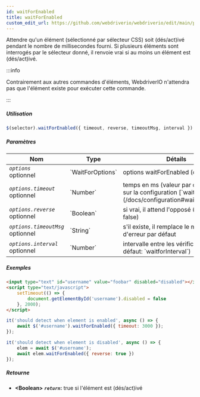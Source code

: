 ```yaml
---
id: waitForEnabled
title: waitForEnabled
custom_edit_url: https://github.com/webdriverio/webdriverio/edit/main/packages/webdriverio/src/commands/element/waitForEnabled.ts
---
```


Attendre qu'un élément (sélectionné par sélecteur CSS) soit (dés/act)ivé pendant le nombre de
millisecondes fourni. Si plusieurs éléments sont interrogés par le sélecteur donné,
il renvoie vrai si au moins un élément est (dés/act)ivé.

:::info

Contrairement aux autres commandes d'éléments, WebdriverIO n'attendra pas que l'élément
existe pour exécuter cette commande.

:::

##### Utilisation

```js
$(selector).waitForEnabled({ timeout, reverse, timeoutMsg, interval })
```

##### Paramètres

<table>
  <thead>
    <tr>
      <th>Nom</th><th>Type</th><th>Détails</th>
    </tr>
  </thead>
  <tbody>
    <tr>
      <td><code><var>options</var></code><br /><span className="label labelWarning">optionnel</span></td>
      <td>`WaitForOptions`</td>
      <td>options waitForEnabled (optionnel)</td>
    </tr>
    <tr>
      <td><code><var>options.timeout</var></code><br /><span className="label labelWarning">optionnel</span></td>
      <td>`Number`</td>
      <td>temps en ms (valeur par défaut basée sur la configuration [`waitforTimeout`](/docs/configuration#waitfortimeout))</td>
    </tr>
    <tr>
      <td><code><var>options.reverse</var></code><br /><span className="label labelWarning">optionnel</span></td>
      <td>`Boolean`</td>
      <td>si vrai, il attend l'opposé (par défaut: false)</td>
    </tr>
    <tr>
      <td><code><var>options.timeoutMsg</var></code><br /><span className="label labelWarning">optionnel</span></td>
      <td>`String`</td>
      <td>s'il existe, il remplace le message d'erreur par défaut</td>
    </tr>
    <tr>
      <td><code><var>options.interval</var></code><br /><span className="label labelWarning">optionnel</span></td>
      <td>`Number`</td>
      <td>intervalle entre les vérifications (par défaut: `waitforInterval`)</td>
    </tr>
  </tbody>
</table>

##### Exemples

```html title="index.html"
<input type="text" id="username" value="foobar" disabled="disabled"></input>
<script type="text/javascript">
    setTimeout(() => {
        document.getElementById('username').disabled = false
    }, 2000);
</script>
```

```js title="waitForEnabledExample.js"
it('should detect when element is enabled', async () => {
    await $('#username').waitForEnabled({ timeout: 3000 });
});

it('should detect when element is disabled', async () => {
    elem = await $('#username');
    await elem.waitForEnabled({ reverse: true })
});
```

##### Retourne

- **&lt;Boolean&gt;**
            **<code><var>return</var></code>:**  true     si l'élément est (dés/act)ivé